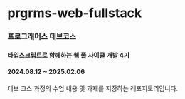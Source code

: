 # prgrms-web-fullstack
### 프로그래머스 데브코스 
#### 타입스크립트로 함께하는 웹 풀 사이클 개발 4기

#### 2024.08.12 ~ 2025.02.06

데브 코스 과정의 수업 내용 및 과제를 저장하는 레포지토리입니다.

